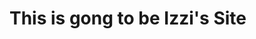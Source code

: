 <html>
  <head>
    <style> </style>
  </head>
  <body>
    <h1> This is gong to be Izzi's Site </h1>
  
  </body>
  <script>
  
  
  </script>
</html>
